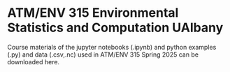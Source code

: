 # ATM/ENV 315 Environmental Statistics and Computation UAlbany

Course materials of the jupyter notebooks (.ipynb) and python examples (.py) and data (.csv,.nc) used in ATM/ENV 315 Spring 2025 can be downloaded here. 
